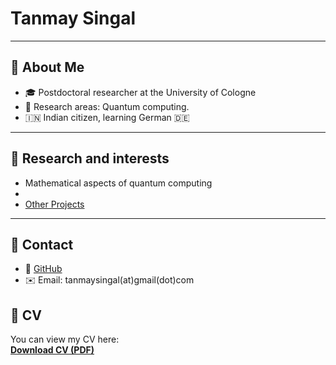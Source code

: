 # Tanmay Singal


---

## 🔹 About Me
- 🎓 Postdoctoral researcher at the University of Cologne  
- 🔬 Research areas: Quantum computing.
- 🇮🇳 Indian citizen, learning German 🇩🇪  

---

## 🔹 Research and interests
- Mathematical aspects of quantum computing
-
- [Other Projects](https://github.com/yourusername?tab=repositories)

---

## 🔹 Contact
- 📂 [GitHub](https://github.com/yourusername)
- ✉️ Email: tanmaysingal(at)gmail(dot)com

## 📄 CV

You can view my CV here:  
[**Download CV (PDF)**](CV_TS_Sept_2025.pdf)
